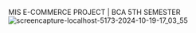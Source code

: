 MIS E-COMMERCE PROJECT | BCA 5TH SEMESTER
![screencapture-localhost-5173-2024-10-19-17_03_55](https://github.com/user-attachments/assets/2716cd2e-00ef-4d62-8583-37bf3747965c)
